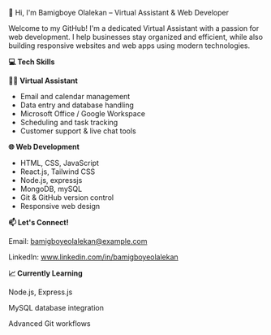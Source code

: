 👋 Hi, I'm Bamigboye Olalekan – Virtual Assistant & Web Developer

Welcome to my GitHub! I'm a dedicated Virtual Assistant with a passion for web development. I help businesses stay organized and efficient, while also building responsive websites and web apps using modern technologies.

**💻 Tech Skills**

🧑‍💼 **Virtual Assistant**

-  Email and calendar management
-  Data entry and database handling
-  Microsoft Office / Google Workspace
-  Scheduling and task tracking
-  Customer support & live chat tools

**🌐 Web Development**

-  HTML, CSS, JavaScript
-  React.js, Tailwind CSS
-  Node.js, expressjs
-  MongoDB, mySQL
-  Git & GitHub version control
-  Responsive web design

**📫 Let's Connect!**

Email: bamigboyeolalekan@example.com

LinkedIn: www.linkedin.com/in/bamigboyeolalekan

**📈 Currently Learning**

Node.js, Express.js

MySQL database integration

Advanced Git workflows
